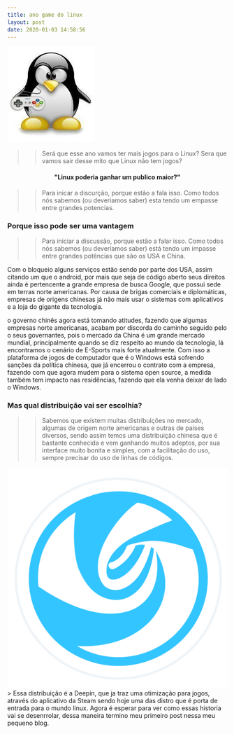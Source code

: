 ```yaml
---
title: ano game do linux
layout: post
date: 2020-01-03 14:58:56
---
```


<img style=" max-width: 100%;" src="../img/tux-game.jpg" />

>>Será que esse ano vamos ter mais jogos para o Linux? Sera que vamos sair desse mito que Linux não tem jogos?

#### <center>"Linux poderia ganhar um publico maior?"</center>

>> Para inicar a discurção, porque estão a fala isso. Como
  todos nós sabemos (ou deveriamos saber) esta tendo um empasse
  entre grandes potencias.
### Porque isso pode ser uma vantagem
>
>> Para iniciar a discussão, porque estão a falar isso. Como todos
  nós sabemos (ou deveríamos saber) está tendo um impasse entre grandes
  potências que são os USA e China.
>
Com o bloqueio alguns serviços estão sendo por parte dos USA,
assim citando um  que o android, por mais que seja de código
  aberto seus direitos ainda é pertencente a grande empresa de busca Google,
  que possui sede em terras norte americanas. Por causa de brigas comerciais
   e diplomáticas, empresas de origens chinesas já não mais usar o sistemas
   com aplicativos e a loja do gigante da tecnologia.
>
o governo chinês agora está tomando atitudes,
fazendo que algumas empresas norte americanas,
acabam por discorda do caminho seguido pelo o seus governantes,
pois o mercado da China é um grande mercado mundial,
principalmente quando se diz respeito ao mundo da tecnologia,
lá encontramos o cenário de E-Sports mais forte atualmente.
Com isso a plataforma de jogos de computador que é o Windows
está sofrendo sanções da política chinesa, que já encerrou o
contrato com a empresa, fazendo com que agora mudem para o
sistema open source, a medida também tem impacto nas residências,
fazendo que ela venha deixar de lado o Windows.
### Mas qual distribuição vai ser escolhia?
>> Sabemos que existem muitas distribuições no mercado, algumas de origem
  norte americanas e outras de países diversos, sendo assim temos uma distribuição
  chinesa que é bastante conhecida e vem ganhando muitos adeptos, por sua interface
  muito bonita e simples, com a facilitação do uso, sempre precisar do uso de
  linhas de códigos.

  <center><img style=" max-width: 100%;" src="../img/deepin.png" /></center>
>
Essa distribuição é a Deepin, que ja traz uma otimização para jogos,
através do aplicativo da Steam  sendo hoje uma das distro que é porta
de entrada para o mundo linux.
Agora é esperar para ver como essas historia vai se desenrrolar,
dessa maneira termino meu primeiro post nessa meu pequeno blog.
